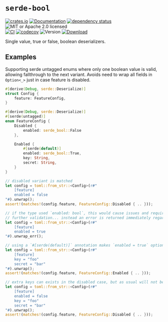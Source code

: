 # `serde-bool`

<!-- prettier-ignore-start -->

[![crates.io](https://img.shields.io/crates/v/serde-bool?label=latest)](https://crates.io/crates/serde-bool)
[![Documentation](https://docs.rs/serde-bool/badge.svg?version=0.1.4)](https://docs.rs/serde-bool/0.1.4)
[![dependency status](https://deps.rs/crate/serde-bool/0.1.4/status.svg)](https://deps.rs/crate/serde-bool/0.1.4)
![MIT or Apache 2.0 licensed](https://img.shields.io/crates/l/serde-bool.svg)
<br />
[![CI](https://github.com/x52dev/serde-utils/actions/workflows/ci.yml/badge.svg)](https://github.com/x52dev/serde-utils/actions/workflows/ci.yml)
[![codecov](https://codecov.io/gh/x52dev/serde-bool/branch/main/graph/badge.svg)](https://codecov.io/gh/x52dev/serde-bool)
![Version](https://img.shields.io/badge/rustc-1.65+-ab6000.svg)
[![Download](https://img.shields.io/crates/d/serde-bool.svg)](https://crates.io/crates/serde-bool)

<!-- prettier-ignore-end -->

<!-- cargo-rdme start -->

Single value, true or false, boolean deserializers.

## Examples

Supporting serde untagged enums where only one boolean value is valid, allowing fallthrough to the next variant. Avoids need to wrap all fields in `Option<_>` just in case feature is disabled.

```rust
#[derive(Debug, serde::Deserialize)]
struct Config {
    feature: FeatureConfig,
}

#[derive(Debug, serde::Deserialize)]
#[serde(untagged)]
enum FeatureConfig {
    Disabled {
        enabled: serde_bool::False
    },

    Enabled {
        #[serde(default)]
        enabled: serde_bool::True,
        key: String,
        secret: String,
    }
}

// disabled variant is matched
let config = toml::from_str::<Config>(r#"
    [feature]
    enabled = false
"#).unwrap();
assert!(matches!(config.feature, FeatureConfig::Disabled { .. }));

// if the type used `enabled: bool`, this would cause issues and require Option<_> wrappers plus
// further validation... instead an error is returned immediately regarding the missing fields
let config = toml::from_str::<Config>(r#"
    [feature]
    enabled = true
"#).unwrap_err();

// using a `#[serde(default)]` annotation makes `enabled = true` optional here
let config = toml::from_str::<Config>(r#"
    [feature]
    key = "foo"
    secret = "bar"
"#).unwrap();
assert!(matches!(config.feature, FeatureConfig::Enabled { .. }));

// extra keys can exists in the disabled case, but as usual will not be captured
let config = toml::from_str::<Config>(r#"
    [feature]
    enabled = false
    key = "foo"
    secret = "bar"
"#).unwrap();
assert!(matches!(config.feature, FeatureConfig::Disabled { .. }));
```

<!-- cargo-rdme end -->
